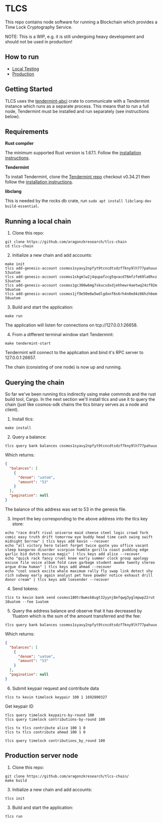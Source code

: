 # TLCS

This repo contains node software for running a Blockchain which provides a Time Lock Cryptography Service.

NOTE: This is a WIP, e.g. it is still undergoing heavy development and should not be used in production!
## How to run
  - [Local Testing](#running-a-local-chain)
  - [Production](#production-server-node)

## Getting Started

TLCS uses the [tendermint-abci](https://crates.io/crates/tendermint-abci) crate to communicate with a Tendermint instance which runs as a separate process. This means that to run a full node, Tendermint must be installed and run separately (see instructions below).

## Requirements

**Rust compiler**

The minimum supported Rust version is 1.67.1. Follow the [installation instructions](https://doc.rust-lang.org/book/ch01-01-installation.html).

**Tendermint**

To install Tendermint, clone the [Tendermint repo](https://github.com/tendermint/tendermint) checkout v0.34.21 then follow the [installation instructions](https://github.com/tendermint/tendermint/blob/v0.34.21/docs/introduction/install.md).

**libclang**

This is needed by the rocks db crate, run `sudo apt install libclang-dev build-essential`.

## Running a local chain

1. Clone this repo:

```console
git clone https://github.com/aragonzkresearch/tlcs-chain
cd tlcs-chain
```

2. Initialize a new chain and add accounts:

```console
make init
tlcs add-genesis-account cosmos1syavy2npfyt9tcncdtsdzf7kny9lh777pahuux 53uatom
tlcs add-genesis-account cosmos1skgmlw2j4qupafzcg5qvacd76mfzfe69la0hxz 53uatom
tlcs add-genesis-account cosmos1gc308w6mg7skucsdxdjehhewr4aetwq24zf92m 50uatom
tlcs add-genesis-account cosmos1jf9e50e6w5wdlgdxnf6s6rh4n0ed4z86hzh6em 50uatom
```

3. Build and start the application:

```console
make run
```

The application will listen for connections on tcp://127.0.0.1:26658.

4. From a different terminal window start Tendermint:

```console
make tendermint-start
```

Tendermint will connect to the application and bind it's RPC server to 127.0.0.1:26657.

The chain (consisting of one node) is now up and running.


## Querying the chain

So far we've been running tlcs indirectly using make commnds and the rust build tool, Cargo. In the next
section we'll install tlcs and use it to query the chain (just like cosmos-sdk chains the tlcs binary serves as a
node and client).

1. Install tlcs:

```console
make install
```

2. Query a balance:

```console
tlcs query bank balances cosmos1syavy2npfyt9tcncdtsdzf7kny9lh777pahuux
```

Which returns:

```json
{
  "balances": [
    {
      "denom": "uatom",
      "amount": "53"
    }
  ],
  "pagination": null
}
```

The balance of this address was set to 53 in the genesis file.

3. Import the key corresponding to the above address into the tlcs key store:

```console
echo "race draft rival universe maid cheese steel logic crowd fork comic easy truth drift tomorrow eye buddy head time cash swing swift midnight borrow" | tlcs keys add kevin --recover
echo "all victory hero talent forget twice quote you office vacant sleep kangaroo disorder scorpion humble gorilla coast pudding edge garlic bid dutch excuse magic" | tlcs keys add alice --recover
echo "quick rack fancy cruel knee early summer clock group apology excuse file voice album fold cave garbage student awake twenty stereo argue draw human" | tlcs keys add ahmad --recover
echo "cool snack excite whale maximum rally fly swap link detect shy rich subway early again analyst pet have powder notice exhaust drill donor cream" | tlcs keys add loesender --recover
```

4. Send tokens:

```console
tlcs tx kevin bank send cosmos180tr8wmsk8ugt32yynj8efqwg3yglmpwp22rut 10uatom --fee 1uatom
```

5. Query the address balance and observe that it has decreased by 11uatom which is the sum of the amount transferred and the fee:

```console
tlcs query bank balances cosmos1syavy2npfyt9tcncdtsdzf7kny9lh777pahuux
```

Which returns:

```json
{
  "balances": [
    {
      "denom": "uatom",
      "amount": "53"
    }
  ],
  "pagination": null
}

```

6. Submit keypair request and contribute data

```console
tlcs tx kevin timelock keypair 100 1 1692800327 
```

Get keypair ID
```console
tlcs query timelock keypairs-by-round 100
tlcs query timelock contributions-by-round 100
```

```console
tlcs tx tlcs contribute alice 100 1 0
tlcs tx tlcs contribute ahmad 100 1 0
```

```console
tlcs query timelock contributions_by_round 100
```
## Production server node

1. Clone this repo:
```console
git clone https://github.com/aragonzkresearch/tlcs-chain/
make build
```
3. Initialize a new chain and add accounts:

```console
tlcs init
```

3. Build and start the application:

```console
tlcs run
```
